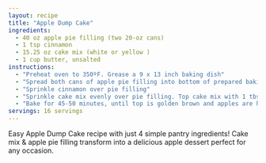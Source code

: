 ```yaml
---
layout: recipe
title: "Apple Dump Cake"
ingredients:
  - 40 oz apple pie filling (two 20-oz cans)
  - 1 tsp cinnamon
  - 15.25 oz cake mix (white or yellow )
  - 1 cup butter, unsalted
instructions:
  - "Preheat oven to 350ºF. Grease a 9 x 13 inch baking dish"
  - "Spread both cans of apple pie filling into bottom of prepared baking dish"
  - "Sprinkle cinnamon over pie filling"
  - "Sprinkle cake mix evenly over pie filling. Top cake mix with 1 tbsp slices of butter."
  - "Bake for 45-50 minutes, until top is golden brown and apples are hot and bubbling."
servings: 16 servings
---
```


Easy Apple Dump Cake recipe with just 4 simple pantry ingredients! Cake mix & apple pie filling transform into a delicious apple dessert perfect for any occasion.

